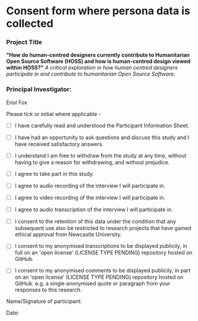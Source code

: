 # Consent form where persona data is collected


### Project Title
**"How do human-centred designers currently contribute to Humanitarian Open Source Software (HOSS) and how is human-centred design viewed within HOSS?”**
_A critical exploration in how human centred designers participate in and contribute to humanitarian Open Source Software._

### Principal Investigator: 
Eriol Fox

Please tick or initial where applicable - 

- [ ] I have carefully read and understood the Participant Information Sheet.

- [ ] I have had an opportunity to ask questions and discuss this study and I have received satisfactory answers.

- [ ] I understand I am free to withdraw from the study at any time, without having to give a reason for withdrawing, and without prejudice.

- [ ] I agree to take part in this study.

- [ ] I agree to audio recording of the interview I will participate in.

- [ ] I agree to video recording of the interview I will participate in.

- [ ] I agree to audio transcription of the interview I will participate in.

- [ ] I consent to the retention of this data under the condition that any subsequent use also be restricted to research projects that have gained ethical approval from Newcastle University.

- [ ] I consent to my anonymised transcriptions to be displayed publicily, in full on an 'open license' (LICENSE TYPE PENDING) repository hosted on GitHub.

- [ ] I consent to my anonymised comments to be displayed publicily, in part on an 'open license' (LICENSE TYPE PENDING) repository hosted on GitHub. e.g. a single anonymised quote or paragraph from your responses to this research.


Name/Signature of participant: 

Date: 
